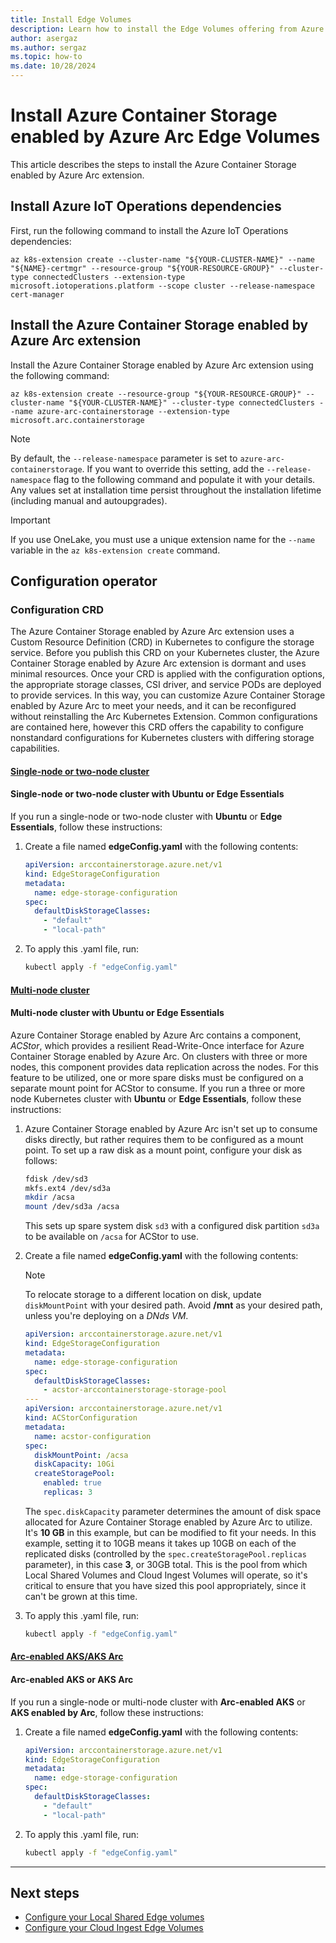 ```yaml
---
title: Install Edge Volumes
description: Learn how to install the Edge Volumes offering from Azure Container Storage enabled by Azure Arc.
author: asergaz
ms.author: sergaz
ms.topic: how-to
ms.date: 10/28/2024
---
```


# Install Azure Container Storage enabled by Azure Arc Edge Volumes

This article describes the steps to install the Azure Container Storage enabled by Azure Arc extension.

## Install Azure IoT Operations dependencies

First, run the following command to install the Azure IoT Operations dependencies:

```azurecli 
az k8s-extension create --cluster-name "${YOUR-CLUSTER-NAME}" --name "${NAME}-certmgr" --resource-group "${YOUR-RESOURCE-GROUP}" --cluster-type connectedClusters --extension-type microsoft.iotoperations.platform --scope cluster --release-namespace cert-manager
```

## Install the Azure Container Storage enabled by Azure Arc extension

Install the Azure Container Storage enabled by Azure Arc extension using the following command:

```azurecli
az k8s-extension create --resource-group "${YOUR-RESOURCE-GROUP}" --cluster-name "${YOUR-CLUSTER-NAME}" --cluster-type connectedClusters --name azure-arc-containerstorage --extension-type microsoft.arc.containerstorage
```

> [!NOTE]
> By default, the `--release-namespace` parameter is set to `azure-arc-containerstorage`. If you want to override this setting, add the `--release-namespace` flag to the following command and populate it with your details. Any values set at installation time persist throughout the installation lifetime (including manual and autoupgrades).

> [!IMPORTANT]
> If you use OneLake, you must use a unique extension name for the `--name` variable in the `az k8s-extension create` command.

## Configuration operator

### Configuration CRD

The Azure Container Storage enabled by Azure Arc extension uses a Custom Resource Definition (CRD) in Kubernetes to configure the storage service. Before you publish this CRD on your Kubernetes cluster, the Azure Container Storage enabled by Azure Arc extension is dormant and uses minimal resources. Once your CRD is applied with the configuration options, the appropriate storage classes, CSI driver, and service PODs are deployed to provide services. In this way, you can customize Azure Container Storage enabled by Azure Arc to meet your needs, and it can be reconfigured without reinstalling the Arc Kubernetes Extension. Common configurations are contained here, however this CRD offers the capability to configure nonstandard configurations for Kubernetes clusters with differing storage capabilities.

#### [Single-node or two-node cluster](#tab/single)

#### Single-node or two-node cluster with Ubuntu or Edge Essentials

If you run a single-node or two-node cluster with **Ubuntu** or **Edge Essentials**, follow these instructions:

1. Create a file named **edgeConfig.yaml** with the following contents:

   ```yaml
   apiVersion: arccontainerstorage.azure.net/v1
   kind: EdgeStorageConfiguration
   metadata:
     name: edge-storage-configuration
   spec:
     defaultDiskStorageClasses:
       - "default"
       - "local-path"
   ```

1. To apply this .yaml file, run:

   ```bash
   kubectl apply -f "edgeConfig.yaml"
   ```

#### [Multi-node cluster](#tab/multi)

#### Multi-node cluster with Ubuntu or Edge Essentials

Azure Container Storage enabled by Azure Arc contains a component, *ACStor*, which provides a resilient Read-Write-Once interface for Azure Container Storage enabled by Azure Arc. On clusters with three or more nodes, this component provides data replication across the nodes. For this feature to be utilized, one or more spare disks must be configured on a separate mount point for ACStor to consume. If you run a three or more node Kubernetes cluster with **Ubuntu** or **Edge Essentials**, follow these instructions:

1. Azure Container Storage enabled by Azure Arc isn't set up to consume disks directly, but rather requires them to be configured as a mount point. To set up a raw disk as a mount point, configure your disk as follows:
  
    ```bash
    fdisk /dev/sd3 
    mkfs.ext4 /dev/sd3a 
    mkdir /acsa 
    mount /dev/sd3a /acsa
    ```
    This sets up spare system disk `sd3` with a configured disk partition `sd3a` to be available on `/acsa` for ACStor to use.

1. Create a file named **edgeConfig.yaml** with the following contents:

    > [!NOTE]
    > To relocate storage to a different location on disk, update `diskMountPoint` with your desired path. Avoid **/mnt** as your desired path, unless you're deploying on a *DNds VM*.

    ```yaml
    apiVersion: arccontainerstorage.azure.net/v1
    kind: EdgeStorageConfiguration
    metadata:
      name: edge-storage-configuration
    spec:
      defaultDiskStorageClasses:
        - acstor-arccontainerstorage-storage-pool
    ---
    apiVersion: arccontainerstorage.azure.net/v1
    kind: ACStorConfiguration
    metadata:
      name: acstor-configuration
    spec:
      diskMountPoint: /acsa
      diskCapacity: 10Gi
      createStoragePool:
        enabled: true
        replicas: 3
    ```
    The `spec.diskCapacity` parameter determines the amount of disk space allocated for Azure Container Storage enabled by Azure Arc to utilize. It's **10 GB** in this example, but can be modified to fit your needs. In this example, setting it to 10GB means it takes up 10GB on each of the replicated disks (controlled by the `spec.createStoragePool.replicas` parameter), in this case **3**, or 30GB total. This is the pool from which Local Shared Volumes and Cloud Ingest Volumes will operate, so it's critical to ensure that you have sized this pool appropriately, since it can't be grown at this time.

1. To apply this .yaml file, run:

   ```bash
   kubectl apply -f "edgeConfig.yaml"
   ```

#### [Arc-enabled AKS/AKS Arc](#tab/arc)

#### Arc-enabled AKS or AKS Arc

If you run a single-node or multi-node cluster with **Arc-enabled AKS** or **AKS enabled by Arc**, follow these instructions:

1. Create a file named **edgeConfig.yaml** with the following contents:

   ```yaml
   apiVersion: arccontainerstorage.azure.net/v1
   kind: EdgeStorageConfiguration
   metadata:
     name: edge-storage-configuration
   spec:
     defaultDiskStorageClasses:
       - "default"
       - "local-path"
   ```

1. To apply this .yaml file, run:

   ```bash
   kubectl apply -f "edgeConfig.yaml"
   ```

---

## Next steps

- [Configure your Local Shared Edge volumes](local-shared-edge-volumes.md)
- [Configure your Cloud Ingest Edge Volumes](cloud-ingest-edge-volume-configuration.md)

